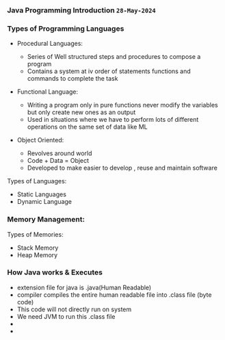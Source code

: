 ### Java Programming Introduction ```28-May-2024```

### Types of Programming Languages
- Procedural Languages:
  - Series of Well structured steps and procedures to compose a program
  - Contains a system at iv order of statements functions and commands to complete the task

- Functional Language:
  - Writing a program only in pure functions never modify the variables but only create new ones as an output
  - Used in situations where we have to perform lots of different operations on the same set of data  like ML

- Object Oriented:
  - Revolves around world
  - Code + Data = Object
  - Developed to make easier to develop , reuse and maintain software

Types of Languages:
- Static Languages
- Dynamic Language

### Memory Management:
Types of Memories:
- Stack Memory
- Heap Memory

### How Java works & Executes
- extension file for java is .java(Human Readable)
- compiler compiles the entire human readable file into .class file (byte code)
- This code will not directly  run on system
- We need JVM to run this .class file
- 
-




